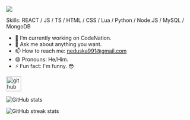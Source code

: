 ![](https://cdn.discordapp.com/attachments/910561139384012800/926422519060258886/tumblr_e92be5bd7731d9e85eddeb6bc73d0ff7_9c121275_540.gif)


Skills: REACT / JS / TS / HTML / CSS / Lua / Python / Node.JS / MySQL / MongoDB

- 🔭 I’m currently working on CodeNation. 
- 💬 Ask me about anything you want. 
- 📫 How to reach me: neduska991@gmail.com 
- 😄 Pronouns: He/Him. 
- ⚡ Fun fact: I'm funny. 😳 


[<img src='https://cdn.jsdelivr.net/npm/simple-icons@3.0.1/icons/github.svg' alt='github' height='40'>](https://github.com/Neozxc)  

![GitHub stats](https://github-readme-stats.vercel.app/api?username=Neozxc&show_icons=true)  

![GitHub streak stats](https://github-readme-streak-stats.herokuapp.com/?user=Neozxc)  


